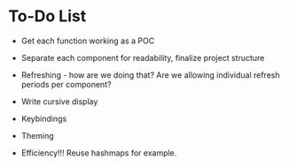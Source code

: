 # To-Do List

* Get each function working as a POC

* Separate each component for readability, finalize project structure

* Refreshing - how are we doing that?  Are we allowing individual refresh periods per component?

* Write cursive display

* Keybindings

* Theming

* Efficiency!!!  Reuse hashmaps for example.
